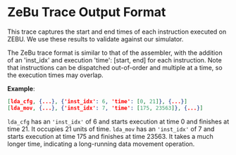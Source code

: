 # ZeBu Trace Output Format

This trace captures the start and end times of each instruction executed on ZEBU. We use these results to validate against our simulator.

The ZeBu trace format is similar to that of the assembler, with the addition of an 'inst_idx' and execution 'time': [start, end] for each instruction. Note that instructions can be dispatched out-of-order and multiple at a time, so the execution times may overlap.


**Example**:

```json
[lda_cfg, {...}, {'inst_idx': 6, 'time': [0, 21]}, {...}]
[lda_mov, {...}, {'inst_idx': 7, 'time': [175, 23563]}, {...}]
```
`lda_cfg` has an `'inst_idx'` of 6 and starts execution at time 0 and finishes at time 21. It occupies 21 units of time. 
`lda_mov` has an `'inst_idx'` of 7 and starts execution at time 175 and finishes at time 23563. It takes a much longer time, indicating a long-running data movement operation.
